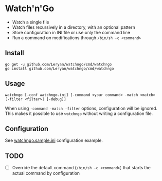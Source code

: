 # Watch'n'Go

 * Watch a single file
 * Watch files recursively in a directory, with an optional pattern
 * Store configuration in INI file or use only the command line
 * Run a command on modifications through `/bin/sh -c <command>`

## Install

```
go get -u github.com/Leryan/watchngo/cmd/watchngo
go install github.com/Leryan/watchngo/cmd/watchngo
```

## Usage

```
watchngo [-conf watchngo.ini] [-command <your command> -match <match> [-filter <filter>] [-debug]]
```

When using `-command -match -filter` options, configuration will be ignored. This makes it possible to use `watchngo` without writing a configuration file.

## Configuration

See [watchngo.sample.ini](watchngo.sample.ini) configuration example.

## TODO

 * [ ] Override the default command (`/bin/sh -c <command>`) that starts the actual command by configuration
